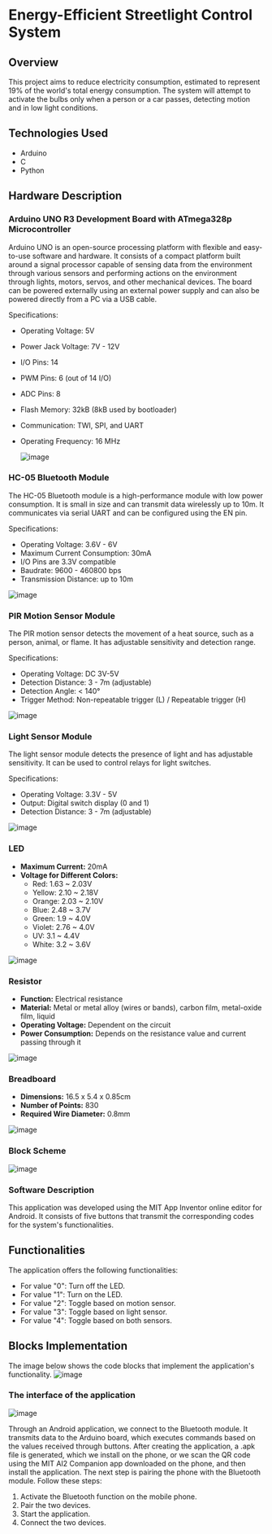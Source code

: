 # Energy-Efficient Streetlight Control System

## Overview

This project aims to reduce electricity consumption, estimated to represent 19% of the world's total energy consumption. The system will attempt to activate the bulbs only when a person or a car passes, detecting motion and in low light conditions.

## Technologies Used

- Arduino
- C
- Python

## Hardware Description

### Arduino UNO R3 Development Board with ATmega328p Microcontroller

Arduino UNO is an open-source processing platform with flexible and easy-to-use software and hardware. It consists of a compact platform built around a signal processor capable of sensing data from the environment through various sensors and performing actions on the environment through lights, motors, servos, and other mechanical devices. The board can be powered externally using an external power supply and can also be powered directly from a PC via a USB cable.

Specifications:
- Operating Voltage: 5V
- Power Jack Voltage: 7V - 12V
- I/O Pins: 14
- PWM Pins: 6 (out of 14 I/O)
- ADC Pins: 8
- Flash Memory: 32kB (8kB used by bootloader)
- Communication: TWI, SPI, and UART
- Operating Frequency: 16 MHz

   ![image](https://github.com/DanielaPavlenco/Streetlight-Control-System/assets/101560755/7bd20b55-11d4-424f-b169-b5ba53a5bffe)

### HC-05 Bluetooth Module

The HC-05 Bluetooth module is a high-performance module with low power consumption. It is small in size and can transmit data wirelessly up to 10m. It communicates via serial UART and can be configured using the EN pin.

Specifications:
- Operating Voltage: 3.6V - 6V
- Maximum Current Consumption: 30mA
- I/O Pins are 3.3V compatible
- Baudrate: 9600 - 460800 bps
- Transmission Distance: up to 10m

![image](https://github.com/DanielaPavlenco/Streetlight-Control-System/assets/101560755/afce8653-8c11-4ac2-8f4e-ecc564d0755b)

### PIR Motion Sensor Module

The PIR motion sensor detects the movement of a heat source, such as a person, animal, or flame. It has adjustable sensitivity and detection range.

Specifications:
- Operating Voltage: DC 3V-5V
- Detection Distance: 3 - 7m (adjustable)
- Detection Angle: < 140°
- Trigger Method: Non-repeatable trigger (L) / Repeatable trigger (H)

![image](https://github.com/DanielaPavlenco/Streetlight-Control-System/assets/101560755/6ebdd68f-8fb8-49e7-879f-c00ba1810034)

### Light Sensor Module

The light sensor module detects the presence of light and has adjustable sensitivity. It can be used to control relays for light switches.

Specifications:
- Operating Voltage: 3.3V - 5V
- Output: Digital switch display (0 and 1)
- Detection Distance: 3 - 7m (adjustable)

![image](https://github.com/DanielaPavlenco/Streetlight-Control-System/assets/101560755/691c35f0-c17d-4a8c-aaa2-d2a221c9edcb)

### LED

- **Maximum Current:** 20mA
- **Voltage for Different Colors:**
  - Red: 1.63 ~ 2.03V
  - Yellow: 2.10 ~ 2.18V
  - Orange: 2.03 ~ 2.10V
  - Blue: 2.48 ~ 3.7V
  - Green: 1.9 ~ 4.0V
  - Violet: 2.76 ~ 4.0V
  - UV: 3.1 ~ 4.4V
  - White: 3.2 ~ 3.6V

![image](https://github.com/DanielaPavlenco/Streetlight-Control-System/assets/101560755/cdfd5184-354c-4a86-8e35-1127b278f4d6)

### Resistor

- **Function:** Electrical resistance
- **Material:** Metal or metal alloy (wires or bands), carbon film, metal-oxide film, liquid
- **Operating Voltage:** Dependent on the circuit
- **Power Consumption:** Depends on the resistance value and current passing through it

![image](https://github.com/DanielaPavlenco/Streetlight-Control-System/assets/101560755/2bb6523b-cc71-4fe6-b75b-79ecc2f2b10e)

### Breadboard

- **Dimensions:** 16.5 x 5.4 x 0.85cm
- **Number of Points:** 830
- **Required Wire Diameter:** 0.8mm

![image](https://github.com/DanielaPavlenco/Streetlight-Control-System/assets/101560755/f376e2ec-0648-45a1-80c0-256e0521a269)

### Block Scheme 
![image](https://github.com/DanielaPavlenco/Streetlight-Control-System/assets/101560755/737f83e8-6fb0-448f-b234-134c22c21e9f)


### Software Description
This application was developed using the MIT App Inventor online editor for Android. It consists of five buttons that transmit the corresponding codes for the system's functionalities.

## Functionalities

The application offers the following functionalities:

- For value "0": Turn off the LED.
- For value "1": Turn on the LED.
- For value "2": Toggle based on motion sensor.
- For value "3": Toggle based on light sensor.
- For value "4": Toggle based on both sensors.

## Blocks Implementation

The image below shows the code blocks that implement the application's functionality.
![image](https://github.com/DanielaPavlenco/Streetlight-Control-System/assets/101560755/4fbcc570-69c8-46bc-bece-fc9dd041054b)

### The interface of the application
![image](https://github.com/DanielaPavlenco/Streetlight-Control-System/assets/101560755/c2a7ed70-d021-42c8-8e9e-446224a8b948)

Through an Android application, we connect to the Bluetooth module. It transmits data to the Arduino board, which executes commands based on the values received through buttons. After creating the application, a .apk file is generated, which we install on the phone, or we scan the QR code using the MIT AI2 Companion app downloaded on the phone, and then install the application. The next step is pairing the phone with the Bluetooth module. Follow these steps:

1. Activate the Bluetooth function on the mobile phone.
2. Pair the two devices.
3. Start the application.
4. Connect the two devices.



